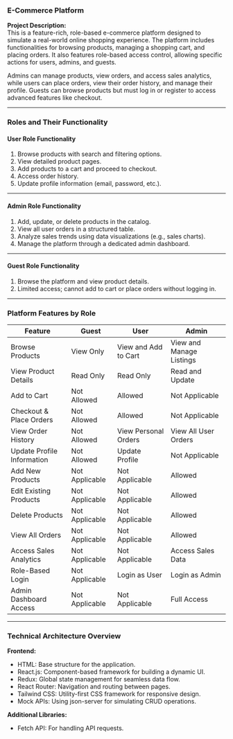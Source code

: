 ### E-Commerce Platform

**Project Description:**  
This is a feature-rich, role-based e-commerce platform designed to simulate a real-world online shopping experience. The platform includes functionalities for browsing products, managing a shopping cart, and placing orders. It also features role-based access control, allowing specific actions for users, admins, and guests.

Admins can manage products, view orders, and access sales analytics, while users can place orders, view their order history, and manage their profile. Guests can browse products but must log in or register to access advanced features like checkout.

---

### **Roles and Their Functionality**  

#### **User Role Functionality**  

1. Browse products with search and filtering options. 
2. View detailed product pages.
3. Add products to a cart and proceed to checkout.  
4. Access order history. 
5. Update profile information (email, password, etc.). 

---

#### **Admin Role Functionality**  
  
1. Add, update, or delete products in the catalog.
2. View all user orders in a structured table.
3. Analyze sales trends using data visualizations (e.g., sales charts).
4. Manage the platform through a dedicated admin dashboard.


---

#### **Guest Role Functionality**  

1. Browse the platform and view product details.
2. Limited access; cannot add to cart or place orders without logging in.  

---

### **Platform Features by Role**  

| Feature                         | Guest         | User                  | Admin               |
|---------------------------------|---------------|-----------------------|---------------------|
| Browse Products                 | View Only     | View and Add to Cart  | View and Manage Listings |
| View Product Details            | Read Only     | Read Only             | Read and Update     |
| Add to Cart                     | Not Allowed   | Allowed               | Not Applicable      |
| Checkout & Place Orders         | Not Allowed   | Allowed               | Not Applicable      |
| View Order History              | Not Allowed   | View Personal Orders  | View All User Orders |
| Update Profile Information      | Not Allowed   | Update Profile        | Not Applicable      |
| Add New Products                | Not Applicable| Not Applicable        | Allowed             |
| Edit Existing Products          | Not Applicable| Not Applicable        | Allowed             |
| Delete Products                 | Not Applicable| Not Applicable        | Allowed             |
| View All Orders                 | Not Applicable| Not Applicable        | Allowed             |
| Access Sales Analytics          | Not Applicable| Not Applicable        | Access Sales Data   |
| Role-Based Login                | Not Applicable| Login as User         | Login as Admin      |
| Admin Dashboard Access          | Not Applicable| Not Applicable        | Full Access         |

---

### **Technical Architecture Overview**  

**Frontend:**  
- HTML: Base structure for the application.
- React.js: Component-based framework for building a dynamic UI.
- Redux: Global state management for seamless data flow.
- React Router: Navigation and routing between pages.
- Tailwind CSS: Utility-first CSS framework for responsive design.
- Mock APIs: Using json-server for simulating CRUD operations.


**Additional Libraries:**  
- Fetch API: For handling API requests.
